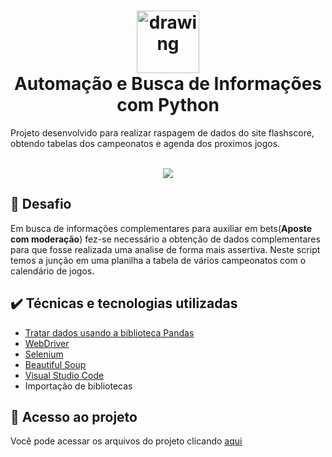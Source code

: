 

<h1 align="center"><img src="https://raw.githubusercontent.com/abrahamcalf/programming-languages-logos/master/src/python/python_256x256.png" alt="drawing" width="100"/> <br>Automação e Busca de Informações com Python </h1>
Projeto desenvolvido para realizar raspagem de dados do site flashscore, obtendo tabelas dos campeonatos e agenda dos proximos jogos.

<p align="center">
   <br>
   <img src="http://img.shields.io/static/v1?label=STATUS&message=CONCLUIDO&color=GREEN&style=for-the-badge"/>
   <br>
</p>

## 💪 Desafio
Em busca de informações complementares para auxiliar em bets(**Aposte com moderação**) fez-se necessário a obtenção de dados complementares para que fosse realizada uma analise de forma mais assertiva. Neste script temos a junção em uma planilha a tabela de vários campeonatos com o calendário de jogos.


## ✔️  Técnicas e tecnologias utilizadas
 - [Tratar dados usando a biblioteca Pandas](https://pandas.pydata.org/)
 - [WebDriver](https://www.selenium.dev/documentation/webdriver/)
 - [Selenium](https://www.selenium.dev/documentation/)
 - [Beautiful Soup](https://www.crummy.com/software/BeautifulSoup/bs4/doc/)
 - [Visual Studio Code](https://code.visualstudio.com/)
 - Importação de bibliotecas


## 📁 Acesso ao projeto
Você pode acessar os arquivos do projeto clicando [aqui](https://github.com/moreira-thiago/web-scraping-tabelas)
